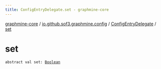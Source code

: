```yaml
---
title: ConfigEntryDelegate.set - graphmine-core
---
```


[graphmine-core](../../index.html) / [io.github.sof3.graphmine.config](../index.html) / [ConfigEntryDelegate](index.html) / [set](./set.html)

# set

`abstract val set: `[`Boolean`](https://kotlinlang.org/api/latest/jvm/stdlib/kotlin/-boolean/index.html)